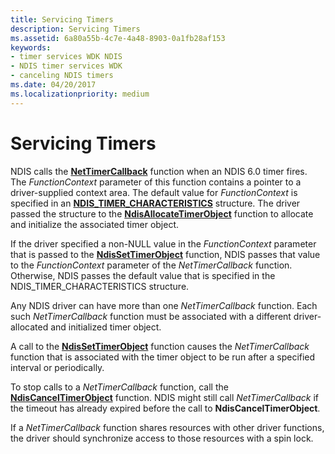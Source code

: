 ```yaml
---
title: Servicing Timers
description: Servicing Timers
ms.assetid: 6a80a55b-4c7e-4a48-8903-0a1fb28af153
keywords:
- timer services WDK NDIS
- NDIS timer services WDK
- canceling NDIS timers
ms.date: 04/20/2017
ms.localizationpriority: medium
---
```


# Servicing Timers





NDIS calls the [**NetTimerCallback**](https://msdn.microsoft.com/library/windows/hardware/ff568351) function when an NDIS 6.0 timer fires. The *FunctionContext* parameter of this function contains a pointer to a driver-supplied context area. The default value for *FunctionContext* is specified in an [**NDIS\_TIMER\_CHARACTERISTICS**](https://msdn.microsoft.com/library/windows/hardware/ff567886) structure. The driver passed the structure to the [**NdisAllocateTimerObject**](https://msdn.microsoft.com/library/windows/hardware/ff561618) function to allocate and initialize the associated timer object.

If the driver specified a non-NULL value in the *FunctionContext* parameter that is passed to the [**NdisSetTimerObject**](https://msdn.microsoft.com/library/windows/hardware/ff564563) function, NDIS passes that value to the *FunctionContext* parameter of the *NetTimerCallback* function. Otherwise, NDIS passes the default value that is specified in the NDIS\_TIMER\_CHARACTERISTICS structure.

Any NDIS driver can have more than one *NetTimerCallback* function. Each such *NetTimerCallback* function must be associated with a different driver-allocated and initialized timer object.

A call to the [**NdisSetTimerObject**](https://msdn.microsoft.com/library/windows/hardware/ff564563) function causes the *NetTimerCallback* function that is associated with the timer object to be run after a specified interval or periodically.

To stop calls to a *NetTimerCallback* function, call the [**NdisCancelTimerObject**](https://msdn.microsoft.com/library/windows/hardware/ff561624) function. NDIS might still call *NetTimerCallback* if the timeout has already expired before the call to **NdisCancelTimerObject**.

If a *NetTimerCallback* function shares resources with other driver functions, the driver should synchronize access to those resources with a spin lock.

 

 





